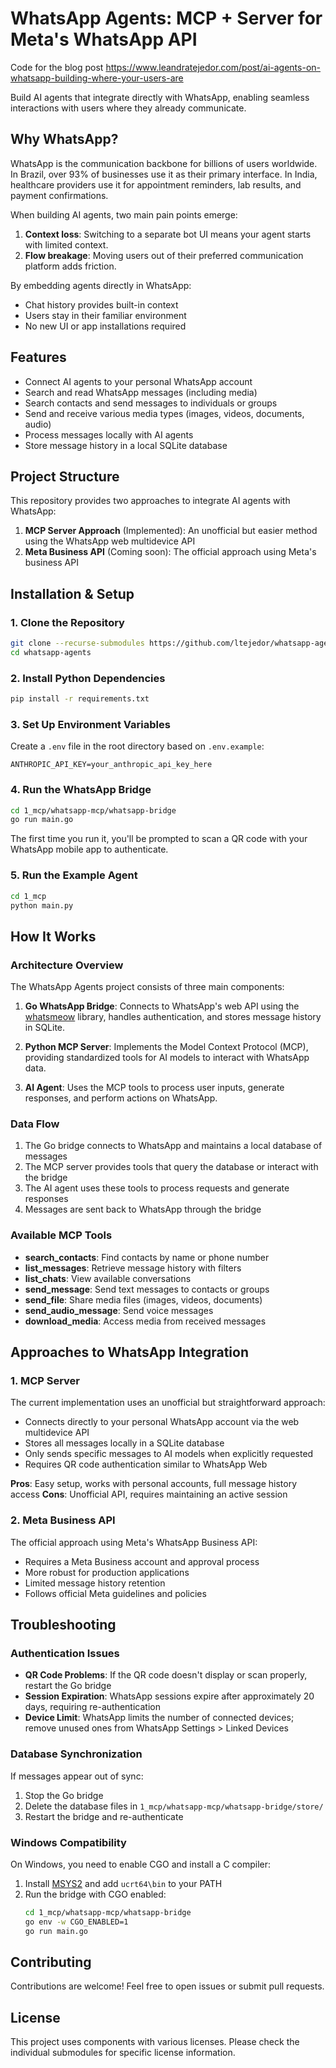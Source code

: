 # WhatsApp Agents: MCP + Server for Meta's WhatsApp API 

Code for the blog post https://www.leandratejedor.com/post/ai-agents-on-whatsapp-building-where-your-users-are

Build AI agents that integrate directly with WhatsApp, enabling seamless interactions with users where they already communicate.

## Why WhatsApp?

WhatsApp is the communication backbone for billions of users worldwide. In Brazil, over 93% of businesses use it as their primary interface. In India, healthcare providers use it for appointment reminders, lab results, and payment confirmations.

When building AI agents, two main pain points emerge:

1. **Context loss**: Switching to a separate bot UI means your agent starts with limited context.
2. **Flow breakage**: Moving users out of their preferred communication platform adds friction.

By embedding agents directly in WhatsApp:
- Chat history provides built-in context
- Users stay in their familiar environment
- No new UI or app installations required

## Features

- Connect AI agents to your personal WhatsApp account
- Search and read WhatsApp messages (including media)
- Search contacts and send messages to individuals or groups
- Send and receive various media types (images, videos, documents, audio)
- Process messages locally with AI agents
- Store message history in a local SQLite database

## Project Structure

This repository provides two approaches to integrate AI agents with WhatsApp:

1. **MCP Server Approach** (Implemented): An unofficial but easier method using the WhatsApp web multidevice API
2. **Meta Business API** (Coming soon): The official approach using Meta's business API

## Installation & Setup

### 1. Clone the Repository

```bash
git clone --recurse-submodules https://github.com/ltejedor/whatsapp-agents.git
cd whatsapp-agents
```

### 2. Install Python Dependencies

```bash
pip install -r requirements.txt
```

### 3. Set Up Environment Variables

Create a `.env` file in the root directory based on `.env.example`:

```
ANTHROPIC_API_KEY=your_anthropic_api_key_here
```

### 4. Run the WhatsApp Bridge

```bash
cd 1_mcp/whatsapp-mcp/whatsapp-bridge
go run main.go
```

The first time you run it, you'll be prompted to scan a QR code with your WhatsApp mobile app to authenticate.


### 5. Run the Example Agent

```bash
cd 1_mcp
python main.py
```

## How It Works

### Architecture Overview

The WhatsApp Agents project consists of three main components:

1. **Go WhatsApp Bridge**: Connects to WhatsApp's web API using the [whatsmeow](https://github.com/tulir/whatsmeow) library, handles authentication, and stores message history in SQLite.

2. **Python MCP Server**: Implements the Model Context Protocol (MCP), providing standardized tools for AI models to interact with WhatsApp data.

3. **AI Agent**: Uses the MCP tools to process user inputs, generate responses, and perform actions on WhatsApp.

### Data Flow

1. The Go bridge connects to WhatsApp and maintains a local database of messages
2. The MCP server provides tools that query the database or interact with the bridge
3. The AI agent uses these tools to process requests and generate responses
4. Messages are sent back to WhatsApp through the bridge

### Available MCP Tools

- **search_contacts**: Find contacts by name or phone number
- **list_messages**: Retrieve message history with filters
- **list_chats**: View available conversations
- **send_message**: Send text messages to contacts or groups
- **send_file**: Share media files (images, videos, documents)
- **send_audio_message**: Send voice messages
- **download_media**: Access media from received messages

## Approaches to WhatsApp Integration

### 1. MCP Server 

The current implementation uses an unofficial but straightforward approach:
- Connects directly to your personal WhatsApp account via the web multidevice API
- Stores all messages locally in a SQLite database
- Only sends specific messages to AI models when explicitly requested
- Requires QR code authentication similar to WhatsApp Web

**Pros**: Easy setup, works with personal accounts, full message history access
**Cons**: Unofficial API, requires maintaining an active session

### 2. Meta Business API 

The official approach using Meta's WhatsApp Business API:
- Requires a Meta Business account and approval process
- More robust for production applications
- Limited message history retention
- Follows official Meta guidelines and policies


## Troubleshooting

### Authentication Issues

- **QR Code Problems**: If the QR code doesn't display or scan properly, restart the Go bridge
- **Session Expiration**: WhatsApp sessions expire after approximately 20 days, requiring re-authentication
- **Device Limit**: WhatsApp limits the number of connected devices; remove unused ones from WhatsApp Settings > Linked Devices

### Database Synchronization

If messages appear out of sync:
1. Stop the Go bridge
2. Delete the database files in `1_mcp/whatsapp-mcp/whatsapp-bridge/store/`
3. Restart the bridge and re-authenticate

### Windows Compatibility

On Windows, you need to enable CGO and install a C compiler:

1. Install [MSYS2](https://www.msys2.org/) and add `ucrt64\bin` to your PATH
2. Run the bridge with CGO enabled:
   ```bash
   cd 1_mcp/whatsapp-mcp/whatsapp-bridge
   go env -w CGO_ENABLED=1
   go run main.go
   ```

## Contributing

Contributions are welcome! Feel free to open issues or submit pull requests.

## License

This project uses components with various licenses. Please check the individual submodules for specific license information.
